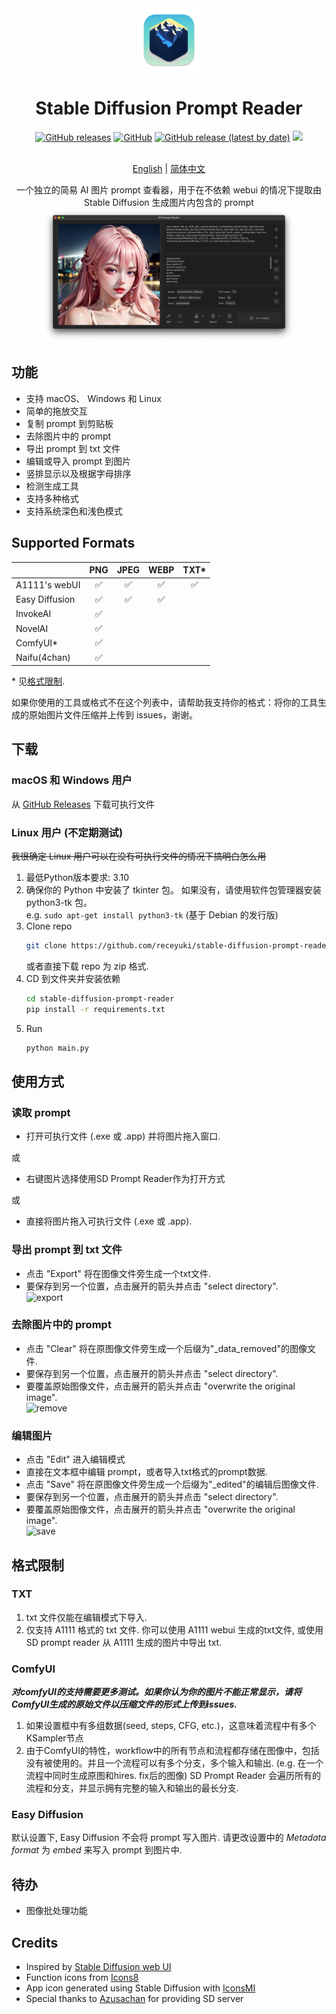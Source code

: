 <div align="center">
    <img src="/resources/icon.png" width=20% height=20%>
    <h1>Stable Diffusion Prompt Reader</h1>
    <a href="https://github.com/receyuki/stable-diffusion-prompt-reader/releases/latest">
        <img alt="GitHub releases" src="https://img.shields.io/github/downloads/receyuki/stable-diffusion-prompt-reader/total"></a>
    <a href="https://github.com/receyuki/stable-diffusion-prompt-reader/blob/master/LICENSE">
        <img alt="GitHub" src="https://img.shields.io/github/license/receyuki/stable-diffusion-prompt-reader"></a>
    <a href="https://github.com/receyuki/stable-diffusion-prompt-reader/releases/latest">
        <img alt="GitHub release (latest by date)" src="https://img.shields.io/github/v/release/receyuki/stable-diffusion-prompt-reader"></a>
        <img src="https://img.shields.io/badge/platform-windows%20%7C%20macos%20%7C%20linux-lightgrey">
    <br><br>

[English](https://github.com/receyuki/stable-diffusion-prompt-reader/blob/master/README.md) | [简体中文](https://github.com/receyuki/stable-diffusion-prompt-reader/blob/master/README.zh-Hans.md)

一个独立的简易 AI 图片 prompt 查看器，用于在不依赖 webui 的情况下提取由 Stable Diffusion 生成图片内包含的 prompt
    <br>
    <img src="./images/screenshot_v130.png" width=80% height=80%>
</div>

## 功能
- 支持 macOS、 Windows 和 Linux
- 简单的拖放交互
- 复制 prompt 到剪贴板
- 去除图片中的 prompt
- 导出 prompt 到 txt 文件
- 编辑或导入 prompt 到图片
- 竖排显示以及根据字母排序
- 检测生成工具
- 支持多种格式
- 支持系统深色和浅色模式

## Supported Formats
|                | PNG | JPEG | WEBP | TXT* |
|----------------|:---:|:----:|:----:|:----:|
| A1111's webUI  |  ✅  |  ✅   |  ✅   |  ✅   |
| Easy Diffusion |  ✅  |  ✅   |  ✅   |      |
| InvokeAI       |  ✅  |      |      |      |
| NovelAI        |  ✅  |      |      |      |
| ComfyUI*       |  ✅  |      |      |      |
| Naifu(4chan)   |  ✅  |      |      |      |

\* 见[格式限制](#TXT).

如果你使用的工具或格式不在这个列表中，请帮助我支持你的格式：将你的工具生成的原始图片文件压缩并上传到 issues，谢谢。

## 下载
### macOS 和 Windows 用户
从 [GitHub Releases](https://github.com/receyuki/stable-diffusion-prompt-reader/releases/latest) 下载可执行文件
### Linux 用户 (不定期测试)
~~我很确定 Linux 用户可以在没有可执行文件的情况下搞明白怎么用~~
1. 最低Python版本要求: 3.10
2. 确保你的 Python 中安装了 tkinter 包。
如果没有，请使用软件包管理器安装 python3-tk 包。  
e.g. `sudo apt-get install python3-tk` (基于 Debian 的发行版)
3. Clone repo
    ```bash
    git clone https://github.com/receyuki/stable-diffusion-prompt-reader.git
    ```
   或者直接下载 repo 为 zip 格式.
4. CD 到文件夹并安装依赖
    ```bash
    cd stable-diffusion-prompt-reader  
    pip install -r requirements.txt
    ```
5. Run
    ```bash
   python main.py
   ```

## 使用方式
### 读取 prompt
- 打开可执行文件 (.exe 或 .app) 并将图片拖入窗口.

或
- 右键图片选择使用SD Prompt Reader作为打开方式

或
- 直接将图片拖入可执行文件 (.exe 或 .app).

### 导出 prompt 到 txt 文件
- 点击 "Export" 将在图像文件旁生成一个txt文件.
- 要保存到另一个位置，点击展开的箭头并点击 "select directory".  
![export](./images/export.png)

### 去除图片中的 prompt
- 点击 "Clear" 将在原图像文件旁生成一个后缀为"_data_removed"的图像文件.
- 要保存到另一个位置，点击展开的箭头并点击 "select directory".
- 要覆盖原始图像文件，点击展开的箭头并点击 "overwrite the original image".  
![remove](./images/remove.png)

### 编辑图片
- 点击 "Edit" 进入编辑模式
- 直接在文本框中编辑 prompt，或者导入txt格式的prompt数据.
- 点击 "Save" 将在原图像文件旁生成一个后缀为"_edited"的编辑后图像文件.
- 要保存到另一个位置，点击展开的箭头并点击 "select directory".
- 要覆盖原始图像文件，点击展开的箭头并点击 "overwrite the original image".  
![save](./images/save.png)

## 格式限制
### TXT
1. txt 文件仅能在编辑模式下导入.
2. 仅支持 A1111 格式的 txt 文件. 你可以使用 A1111 webui 生成的txt文件, 或使用 SD prompt reader 从 A1111 生成的图片中导出 txt.
### ComfyUI
***对comfyUI的支持需要更多测试。如果你认为你的图片不能正常显示，请将ComfyUI生成的原始文件以压缩文件的形式上传到issues.***
1. 如果设置框中有多组数据(seed, steps, CFG, etc.)，这意味着流程中有多个KSampler节点
2. 由于ComfyUI的特性，workflow中的所有节点和流程都存储在图像中，包括没有被使用的。并且一个流程可以有多个分支，多个输入和输出.
(e.g. 在一个流程中同时生成原图和hires. fix后的图像)
SD Prompt Reader 会遍历所有的流程和分支，并显示拥有完整的输入和输出的最长分支.
### Easy Diffusion
默认设置下, Easy Diffusion 不会将 prompt 写入图片. 请更改设置中的 _Metadata format_ 为 _embed_ 来写入 prompt 到图片中.

## 待办
- 图像批处理功能

## Credits
- Inspired by [Stable Diffusion web UI](https://github.com/AUTOMATIC1111/stable-diffusion-webui/)
- Function icons from [Icons8](https://icons8.com/)
- App icon generated using Stable Diffusion with [IconsMI](https://huggingface.co/jvkape/IconsMI-AppIconsModelforSD)
- Special thanks to [Azusachan](https://github.com/Azusachan) for providing SD server
